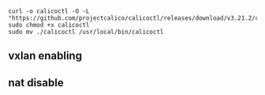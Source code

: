 ```
curl -o calicoctl -O -L  "https://github.com/projectcalico/calicoctl/releases/download/v3.21.2/calicoctl" 
sudo chmod +x calicoctl
sudo mv ./calicoctl /usr/local/bin/calicoctl
```

## vxlan enabling

## nat disable 



